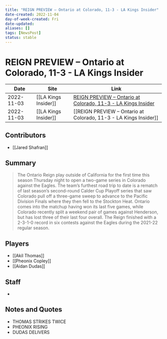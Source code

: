 ```yaml
---
title: "REIGN PREVIEW – Ontario at Colorado, 11-3 - LA Kings Insider"
date-created: 2022-11-04
day-of-week-created: Fri
date-updated: 
aliases: []
tags: [NewsPost]
status: stable
---
```


# REIGN PREVIEW – Ontario at Colorado, 11-3 - LA Kings Insider

| Date       | Site                 | Link                                                                                                                                          |
| ---------- | -------------------- | --------------------------------------------------------------------------------------------------------------------------------------------- |
| 2022-11-03 | [[LA Kings Insider]] | [REIGN PREVIEW – Ontario at Colorado, 11-3 - LA Kings Insider](https://lakingsinsider.com/2022/11/03/reign-preview-ontario-at-colorado-11-3/) |
| 2022-11-03 | [[LA Kings Insider]] | [[REIGN PREVIEW – Ontario at Colorado, 11-3 - LA Kings Insider]]                                                                              |

## Contributors
- [[Jared Shafran]]


## Summary
> The Ontario Reign play outside of California for the first time this season Thursday night to open a two-game series in Colorado against the Eagles. The team’s furthest road trip to date is a rematch of last season’s second-round Calder Cup Playoff series that saw Colorado pull off a three-game sweep to advance to the Pacific Division Finals where they then fell to the Stockton Heat. Ontario comes into the matchup having won its last five games, while Colorado recently split a weekend pair of games against Henderson, but has lost three of their last four overall. The Reign finished with a 2-3-1-0 record in six contests against the Eagles during the 2021-22 regular season.


## Players
- [[Akil Thomas]]
- [[Pheonix Copley]]
- [[Aidan Dudas]]


## Staff
- 


## Notes and Quotes
- THOMAS STRIKES TWICE
- PHEONIX RISING
- DUDAS DELIVERS

